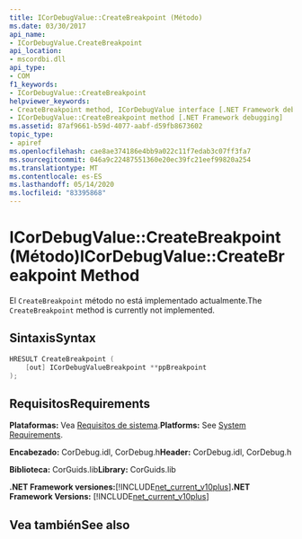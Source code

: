 ```yaml
---
title: ICorDebugValue::CreateBreakpoint (Método)
ms.date: 03/30/2017
api_name:
- ICorDebugValue.CreateBreakpoint
api_location:
- mscordbi.dll
api_type:
- COM
f1_keywords:
- ICorDebugValue::CreateBreakpoint
helpviewer_keywords:
- CreateBreakpoint method, ICorDebugValue interface [.NET Framework debugging]
- ICorDebugValue::CreateBreakpoint method [.NET Framework debugging]
ms.assetid: 87af9661-b59d-4077-aabf-d59fb8673602
topic_type:
- apiref
ms.openlocfilehash: cae8ae374186e4bb9a022c11f7edab3c07ff3fa7
ms.sourcegitcommit: 046a9c22487551360e20ec39fc21eef99820a254
ms.translationtype: MT
ms.contentlocale: es-ES
ms.lasthandoff: 05/14/2020
ms.locfileid: "83395868"
---
```

# <a name="icordebugvaluecreatebreakpoint-method"></a><span data-ttu-id="efd4e-102">ICorDebugValue::CreateBreakpoint (Método)</span><span class="sxs-lookup"><span data-stu-id="efd4e-102">ICorDebugValue::CreateBreakpoint Method</span></span>
<span data-ttu-id="efd4e-103">El `CreateBreakpoint` método no está implementado actualmente.</span><span class="sxs-lookup"><span data-stu-id="efd4e-103">The `CreateBreakpoint` method is currently not implemented.</span></span>  
  
## <a name="syntax"></a><span data-ttu-id="efd4e-104">Sintaxis</span><span class="sxs-lookup"><span data-stu-id="efd4e-104">Syntax</span></span>  
  
```cpp  
HRESULT CreateBreakpoint (  
    [out] ICorDebugValueBreakpoint **ppBreakpoint  
);  
```  
  
## <a name="requirements"></a><span data-ttu-id="efd4e-105">Requisitos</span><span class="sxs-lookup"><span data-stu-id="efd4e-105">Requirements</span></span>  
 <span data-ttu-id="efd4e-106">**Plataformas:** Vea [Requisitos de sistema](../../get-started/system-requirements.md).</span><span class="sxs-lookup"><span data-stu-id="efd4e-106">**Platforms:** See [System Requirements](../../get-started/system-requirements.md).</span></span>  
  
 <span data-ttu-id="efd4e-107">**Encabezado:** CorDebug.idl, CorDebug.h</span><span class="sxs-lookup"><span data-stu-id="efd4e-107">**Header:** CorDebug.idl, CorDebug.h</span></span>  
  
 <span data-ttu-id="efd4e-108">**Biblioteca:** CorGuids.lib</span><span class="sxs-lookup"><span data-stu-id="efd4e-108">**Library:** CorGuids.lib</span></span>  
  
 <span data-ttu-id="efd4e-109">**.NET Framework versiones:**[!INCLUDE[net_current_v10plus](../../../../includes/net-current-v10plus-md.md)]</span><span class="sxs-lookup"><span data-stu-id="efd4e-109">**.NET Framework Versions:** [!INCLUDE[net_current_v10plus](../../../../includes/net-current-v10plus-md.md)]</span></span>  
  
## <a name="see-also"></a><span data-ttu-id="efd4e-110">Vea también</span><span class="sxs-lookup"><span data-stu-id="efd4e-110">See also</span></span>
